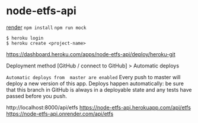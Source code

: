# node-etfs-api

[render](https://render.com/) `npm install` `npm run mock`  

`$ heroku login`  
`$ heroku create <project-name>`   

https://dashboard.heroku.com/apps/node-etfs-api/deploy/heroku-git

Deployment method  [GitHub / connect to GitHub] > Automatic deploys

`Automatic deploys from  master are enabled` 
Every push to master will deploy a new version of this app. Deploys happen automatically: be sure that this branch in GitHub is always in a deployable state and any tests have passed before you push.

http://localhost:8000/api/etfs
https://node-etfs-api.herokuapp.com/api/etfs
https://node-etfs-api.onrender.com/api/etfs

